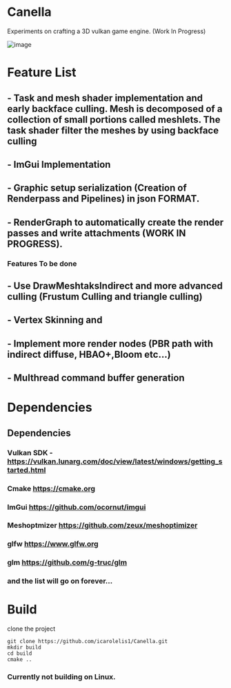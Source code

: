 # Canella

Experiments on crafting a 3D vulkan game engine.
(Work In Progress)


![image](https://github.com/icarolelis1/Canella/assets/27213125/56cd7068-2a14-483a-bcb1-d35dfc4a8cc3)


# Feature List
## - Task and mesh shader implementation and early backface culling.  Mesh is decomposed of a collection of small portions called meshlets. The task shader filter the meshes by using backface culling
## - ImGui Implementation
## - Graphic setup serialization (Creation of Renderpass and Pipelines) in json FORMAT.
## - RenderGraph to automatically create the render passes and write attachments (WORK IN PROGRESS).

### Features To be done
## - Use DrawMeshtaksIndirect and more advanced culling (Frustum Culling and triangle culling)
## - Vertex Skinning and
## - Implement more render nodes (PBR path with indirect diffuse, HBAO+,Bloom etc...)
## - Multhread command buffer generation

# Dependencies
## Dependencies
### Vulkan SDK - https://vulkan.lunarg.com/doc/view/latest/windows/getting_started.html
### Cmake https://cmake.org 
### ImGui https://github.com/ocornut/imgui
### Meshoptmizer https://github.com/zeux/meshoptimizer
### glfw https://www.glfw.org
### glm https://github.com/g-truc/glm
### and the list will go on forever...
# Build
clone the project 
```
git clone https://github.com/icarolelis1/Canella.git
mkdir build
cd build
cmake ..
```

### Currently not building on Linux.

